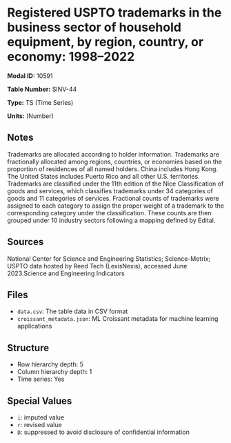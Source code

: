 # Registered USPTO trademarks in the business sector of household equipment, by region, country, or economy: 1998–2022

**Modal ID:** 10591

**Table Number:** SINV-44

**Type:** TS (Time Series)

**Units:** (Number)

## Notes

Trademarks are allocated according to holder information. Trademarks are fractionally allocated among regions, countries, or economies based on the proportion of residences of all named holders. China includes Hong Kong. The United States includes Puerto Rico and all other U.S. territories. Trademarks are classified under the 11th edition of the Nice Classification of goods and services, which classifies trademarks under 34 categories of goods and 11 categories of services. Fractional counts of trademarks were assigned to each category to assign the proper weight of a trademark to the corresponding category under the classification. These counts are then grouped under 10 industry sectors following a mapping defined by Edital.

## Sources

National Center for Science and Engineering Statistics; Science-Metrix; USPTO data hosted by Reed Tech (LexisNexis), accessed June 2023.Science and Engineering Indicators

## Files

- `data.csv`: The table data in CSV format
- `croissant_metadata.json`: ML Croissant metadata for machine learning applications

## Structure

- Row hierarchy depth: 5
- Column hierarchy depth: 1
- Time series: Yes

## Special Values

- `i`: imputed value
- `r`: revised value
- `D`: suppressed to avoid disclosure of confidential information
